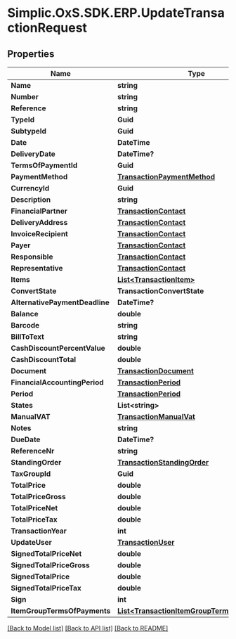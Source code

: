 # Simplic.OxS.SDK.ERP.UpdateTransactionRequest

## Properties

Name | Type | Description | Notes
------------ | ------------- | ------------- | -------------
**Name** | **string** |  | 
**Number** | **string** |  | 
**Reference** | **string** |  | [optional] 
**TypeId** | **Guid** |  | 
**SubtypeId** | **Guid** |  | 
**Date** | **DateTime** |  | 
**DeliveryDate** | **DateTime?** |  | [optional] 
**TermsOfPaymentId** | **Guid** |  | 
**PaymentMethod** | [**TransactionPaymentMethod**](TransactionPaymentMethod.md) |  | 
**CurrencyId** | **Guid** |  | 
**Description** | **string** |  | [optional] 
**FinancialPartner** | [**TransactionContact**](TransactionContact.md) |  | 
**DeliveryAddress** | [**TransactionContact**](TransactionContact.md) |  | [optional] 
**InvoiceRecipient** | [**TransactionContact**](TransactionContact.md) |  | 
**Payer** | [**TransactionContact**](TransactionContact.md) |  | 
**Responsible** | [**TransactionContact**](TransactionContact.md) |  | 
**Representative** | [**TransactionContact**](TransactionContact.md) |  | [optional] 
**Items** | [**List&lt;TransactionItem&gt;**](TransactionItem.md) |  | [optional] 
**ConvertState** | **TransactionConvertState** |  | [optional] 
**AlternativePaymentDeadline** | **DateTime?** |  | [optional] 
**Balance** | **double** |  | [optional] 
**Barcode** | **string** |  | [optional] 
**BillToText** | **string** |  | [optional] 
**CashDiscountPercentValue** | **double** |  | [optional] 
**CashDiscountTotal** | **double** |  | [optional] 
**Document** | [**TransactionDocument**](TransactionDocument.md) |  | [optional] 
**FinancialAccountingPeriod** | [**TransactionPeriod**](TransactionPeriod.md) |  | [optional] 
**Period** | [**TransactionPeriod**](TransactionPeriod.md) |  | [optional] 
**States** | **List&lt;string&gt;** |  | [optional] 
**ManualVAT** | [**TransactionManualVat**](TransactionManualVat.md) |  | [optional] 
**Notes** | **string** |  | [optional] 
**DueDate** | **DateTime?** |  | [optional] 
**ReferenceNr** | **string** |  | [optional] 
**StandingOrder** | [**TransactionStandingOrder**](TransactionStandingOrder.md) |  | [optional] 
**TaxGroupId** | **Guid** |  | [optional] 
**TotalPrice** | **double** |  | [optional] 
**TotalPriceGross** | **double** |  | [optional] 
**TotalPriceNet** | **double** |  | [optional] 
**TotalPriceTax** | **double** |  | [optional] 
**TransactionYear** | **int** |  | [optional] 
**UpdateUser** | [**TransactionUser**](TransactionUser.md) |  | 
**SignedTotalPriceNet** | **double** |  | [optional] 
**SignedTotalPriceGross** | **double** |  | [optional] 
**SignedTotalPrice** | **double** |  | [optional] 
**SignedTotalPriceTax** | **double** |  | [optional] 
**Sign** | **int** |  | [optional] 
**ItemGroupTermsOfPayments** | [**List&lt;TransactionItemGroupTermsOfPayment&gt;**](TransactionItemGroupTermsOfPayment.md) |  | [optional] 

[[Back to Model list]](../README.md#documentation-for-models) [[Back to API list]](../README.md#documentation-for-api-endpoints) [[Back to README]](../README.md)


